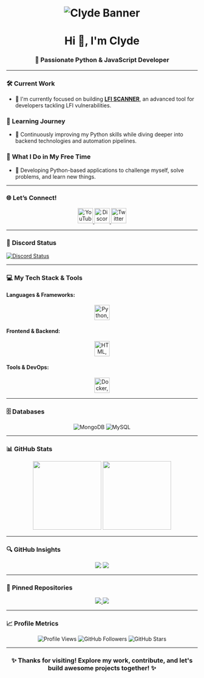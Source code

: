 <h1 align="center">
  <img src="https://www.osinthub.fr/clyde_banner.png" alt="Clyde Banner" />
</h1>

<h1 align="center">Hi 👋, I'm Clyde</h1>
<h3 align="center">🚀 Passionate Python & JavaScript Developer</h3>

---

### 🛠️ **Current Work**
- 🚧 I'm currently focused on building [**LFI SCANNER**](https://github.com/clydedc/lfi-scanner), an advanced tool for developers tackling LFI vulnerabilities.

### 🌱 **Learning Journey**
- 📘 Continuously improving my Python skills while diving deeper into backend technologies and automation pipelines.

### 🚀 **What I Do in My Free Time**
- 🎯 Developing Python-based applications to challenge myself, solve problems, and learn new things.

---

### 🌐 **Let’s Connect!**
<p align="center">
  <a href="https://youtube.com/channel/UC4vJgHvruxP7fq-Fyoegz3A" target="_blank">
    <img src="https://raw.githubusercontent.com/rahuldkjain/github-profile-readme-generator/master/src/images/icons/Social/youtube.svg" alt="YouTube" height="40" width="40" />
  </a>
  <a href="https://discord.gg/4SrGTgkTsq" target="_blank">
    <img src="https://raw.githubusercontent.com/rahuldkjain/github-profile-readme-generator/master/src/images/icons/Social/discord.svg" alt="Discord" height="40" width="40" />
  </a>
  <a href="https://twitter.com/clyde211dsc" target="_blank">
    <img src="https://raw.githubusercontent.com/rahuldkjain/github-profile-readme-generator/master/src/images/icons/Social/twitter.svg" alt="Twitter" height="40" width="40" />
  </a>
</p>

---

### 💬 **Discord Status**
[![Discord Status](https://lanyard.cnrad.dev/api/1361691516086517803)](https://discord.com/users/1361691516086517803)

---

### 💻 **My Tech Stack & Tools**

#### **Languages & Frameworks:**
<p align="center">
  <img src="https://skillicons.dev/icons?i=python,javascript" alt="Python, JavaScript" height="40" width="40" />
</p>

#### **Frontend & Backend:**
<p align="center">
  <img src="https://skillicons.dev/icons?i=html,css,nodejs" alt="HTML, CSS, Node.js" height="40" width="40" />
</p>

#### **Tools & DevOps:**
<p align="center">
  <img src="https://skillicons.dev/icons?i=docker,git" alt="Docker, Git" height="40" width="40" />
</p>

---

### 🗄️ **Databases**
<p align="center">
  <img src="https://img.shields.io/badge/MongoDB-4EA94B?style=for-the-badge&logo=mongodb&logoColor=white" alt="MongoDB" />
  <img src="https://img.shields.io/badge/MySQL-4479A1?style=for-the-badge&logo=mysql&logoColor=white" alt="MySQL" />
</p>

---

### 📊 **GitHub Stats**
<p align="center">
  <img src="https://github-readme-stats.vercel.app/api?username=clydedc&show_icons=true&theme=radical&count_private=true" height="180" />
  <img src="https://github-readme-streak-stats.herokuapp.com?user=clydedc&theme=radical" height="180" />
</p>

---

### 🔍 **GitHub Insights**
<p align="center">
  <img src="https://github-readme-stats.vercel.app/api/top-langs/?username=clydedc&layout=compact&theme=radical" />
  <img src="https://github-profile-summary-cards.vercel.app/api/cards/profile-details?username=clydedc&theme=radical" />
</p>

---

### 📌 **Pinned Repositories**
<p align="center">
  <a href="https://github.com/clydedc/OpenSpy" target="_blank">
    <img src="https://github-readme-stats.vercel.app/api/pin/?username=clydedc&repo=OpenSpy&theme=radical" />
  </a>
  <a href="https://github.com/clydedc/rankbot" target="_blank">
    <img src="https://github-readme-stats.vercel.app/api/pin/?username=clydedc&repo=rankbot&theme=radical" />
  </a>
</p>

---

### 📈 **Profile Metrics**
<p align="center">
  <img src="https://api.visitorbadge.io/api/VisitorHit?user=clydedc&countColor=%23FF0000" alt="Profile Views">
  <img src="https://img.shields.io/github/followers/clydedc?color=FF0000&style=for-the-badge&logo=github&label=Follow" alt="GitHub Followers">
  <img src="https://img.shields.io/github/stars/clydedc?color=FF0000&style=for-the-badge&logo=github&label=Stars" alt="GitHub Stars">
</p>

---

<h3 align="center">✨ Thanks for visiting! Explore my work, contribute, and let's build awesome projects together! ✨</h3>
